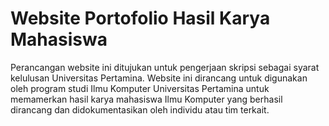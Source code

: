 # Website Portofolio Hasil Karya Mahasiswa

Perancangan website ini ditujukan untuk pengerjaan skripsi sebagai syarat kelulusan Universitas Pertamina. Website ini dirancang untuk digunakan oleh program studi Ilmu Komputer Universitas Pertamina untuk memamerkan hasil karya mahasiswa Ilmu Komputer yang berhasil dirancang dan didokumentasikan oleh individu atau tim terkait.
